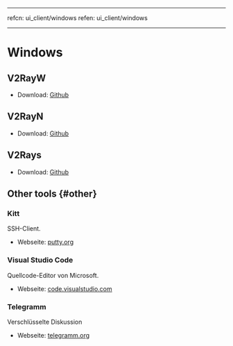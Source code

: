 * * *

refcn: ui_client/windows refen: ui_client/windows

* * *

# Windows

## V2RayW

* Download: [Github](https://github.com/Cenmrev/V2RayW)

## V2RayN

* Download: [Github](https://github.com/2dust/v2rayN)

## V2Rays

* Download: [Github](https://github.com/Shinlor/V2RayS)

## Other tools {#other}

### Kitt

SSH-Client.

* Webseite: [putty.org](http://www.putty.org/)

### Visual Studio Code

Quellcode-Editor von Microsoft.

* Webseite: [code.visualstudio.com](https://code.visualstudio.com/)

### Telegramm

Verschlüsselte Diskussion

* Webseite: [telegramm.org](https://telegram.org/)